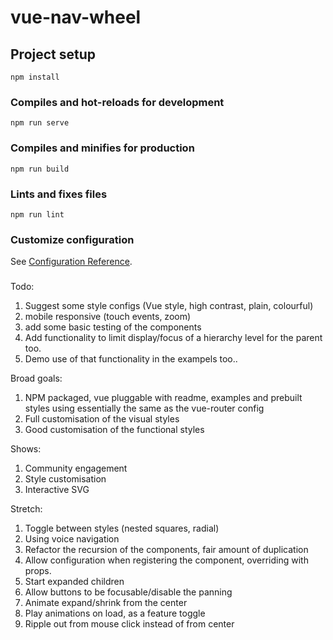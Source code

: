 # vue-nav-wheel

## Project setup

```
npm install
```

### Compiles and hot-reloads for development

```
npm run serve
```

### Compiles and minifies for production

```
npm run build
```

### Lints and fixes files

```
npm run lint
```

### Customize configuration

See [Configuration Reference](https://cli.vuejs.org/config/).

###

Todo:

1. Suggest some style configs (Vue style, high contrast, plain, colourful)
2. mobile responsive (touch events, zoom)
3. add some basic testing of the components
4. Add functionality to limit display/focus of a hierarchy level for the parent too.
5. Demo use of that functionality in the exampels too..

Broad goals:

1. NPM packaged, vue pluggable with readme, examples and prebuilt styles using essentially the same as the vue-router config
2. Full customisation of the visual styles
3. Good customisation of the functional styles

Shows:

1. Community engagement
2. Style customisation
3. Interactive SVG

Stretch:

1. Toggle between styles (nested squares, radial)
2. Using voice navigation
3. Refactor the recursion of the components, fair amount of duplication
4. Allow configuration when registering the component, overriding with props.
5. Start expanded children
6. Allow buttons to be focusable/disable the panning
7. Animate expand/shrink from the center
8. Play animations on load, as a feature toggle
9. Ripple out from mouse click instead of from center
